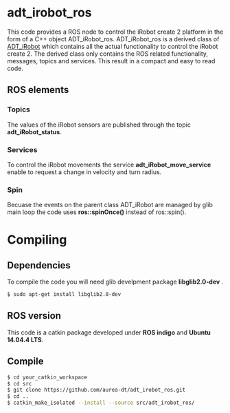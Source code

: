 # adt_irobot_ros
This code provides a ROS node to control the iRobot create 2 platform in the form of a C++ object
 ADT_iRobot_ros. 
ADT_iRobot_ros is a derived class of [ADT_iRobot](https://github.com/aurea-dt/ADT_iRobot) 
which contains all the actual functionality to control the iRobot create 2. The 
derived class only contains the ROS related functionality, messages, topics and services.
This result in a compact and easy to read code.

## ROS elements
### Topics
The values of the iRobot sensors are published through the topic __adt_iRobot_status__.

### Services
To control the iRobot movements the service __adt_iRobot_move_service__ enable to request
a change in velocity and turn radius.
### Spin
Becuase the events on the parent class ADT_iRobot are managed by glib main loop 
the code uses __ros::spinOnce()__ instead of ros::spin().

# Compiling
## Dependencies
To compile the code you will need glib develpment package __libglib2.0-dev__ .
``` bash
$ sudo apt-get install libglib2.0-dev
```

## ROS version
This code is a catkin package developed under __ROS indigo__ and __Ubuntu 14.04.4 LTS__.


## Compile
``` bash
$ cd your_catkin_workspace
$ cd src
$ git clone https://github.com/aurea-dt/adt_irobot_ros.git
$ cd ..
$ catkin_make_isolated --install --source src/adt_irobot_ros/
```
